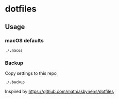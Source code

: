 # dotfiles


## Usage

### macOS defaults

```bash
./.macos
```

### Backup
Copy settings to this repo

```bash
./.backup
```

Inspired by https://github.com/mathiasbynens/dotfiles
